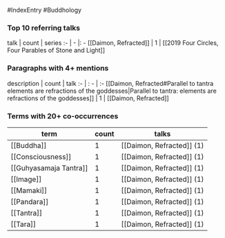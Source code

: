 #IndexEntry #Buddhology
### Top 10 referring talks
talk | count | series
:- | - |: -
[[Daimon, Refracted]] | 1 | [[2019 Four Circles, Four Parables of Stone and Light]]

### Paragraphs with 4+ mentions
description | count | talk
:- | : - | :-
[[Daimon, Refracted#Parallel to tantra elements are refractions of the goddesses\|Parallel to tantra: elements are refractions of the goddesses]] | 1 | [[Daimon, Refracted]]

### Terms with 20+ co-occurrences
term | count | talks
-|-|-
[[Buddha]] | 1 | <span class="counts">[[Daimon, Refracted]] (1)</span> 
[[Consciousness]] | 1 | <span class="counts">[[Daimon, Refracted]] (1)</span> 
[[Guhyasamaja Tantra]] | 1 | <span class="counts">[[Daimon, Refracted]] (1)</span> 
[[Image]] | 1 | <span class="counts">[[Daimon, Refracted]] (1)</span> 
[[Mamaki]] | 1 | <span class="counts">[[Daimon, Refracted]] (1)</span> 
[[Pandara]] | 1 | <span class="counts">[[Daimon, Refracted]] (1)</span> 
[[Tantra]] | 1 | <span class="counts">[[Daimon, Refracted]] (1)</span> 
[[Tara]] | 1 | <span class="counts">[[Daimon, Refracted]] (1)</span> 

